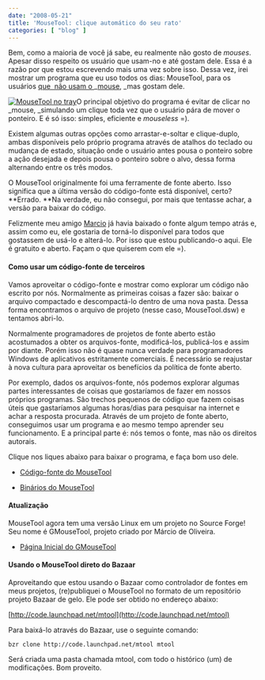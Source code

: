 ```yaml
---
date: "2008-05-21"
title: 'MouseTool: clique automático do seu rato'
categories: [ "blog" ]
---
```

Bem, como a maioria de você já sabe, eu realmente não gosto de _mouses_. Apesar disso respeito os usuário que usam-no e até gostam dele. Essa é a razão por que estou escrevendo mais uma vez sobre isso. Dessa vez, irei mostrar um programa que eu uso todos os dias: MouseTool, para os usuários [que  não usam o ](http://www.codinghorror.com/blog/000825.html)_[mouse](http://www.codinghorror.com/blog/000825.html), _mas gostam dele.

[![MouseTool no tray](http://i.imgur.com/xH2uEyB.png)](/images/mousetool-tray.png)O principal objetivo do programa é evitar de clicar no _mouse, _simulando um clique toda vez que o usuário pára de mover o ponteiro. E é só isso: simples, eficiente e _mouseless_ =).

Existem algumas outras opções como arrastar-e-soltar e clique-duplo, ambas disponíveis pelo próprio programa através de atalhos do teclado ou mudança de estado, situação onde o usuário antes pousa o ponteiro sobre a ação desejada e depois pousa o ponteiro sobre o alvo, dessa forma alternando entre os três modos.

O MouseTool originalmente foi uma ferramente de fonte aberto. Isso significa que a última versão do código-fonte está disponível, certo? **Errado. **Na verdade, eu não consegui, por mais que tentasse achar,  a versão para baixar do código.

Felizmente meu amigo [Marcio](http://marcioandreyoliveira.blogspot.com/) já havia baixado o fonte algum tempo atrás e, assim como eu, ele gostaria de torná-lo disponível para todos que gostassem de usá-lo e alterá-lo. Por isso que estou publicando-o aqui. Ele é gratuito e aberto. Façam o que quiserem com ele =).

#### Como usar um código-fonte de terceiros

Vamos aproveitar o código-fonte e mostrar como explorar um código não escrito por nós. Normalmente as primeiras coisas a fazer são: baixar o arquivo compactado e descompactá-lo dentro de uma nova pasta. Dessa forma encontramos o arquivo de projeto (nesse caso, MouseTool.dsw) e tentamos abri-lo.

Normalmente programadores de projetos de fonte aberto estão acostumados a obter os arquivos-fonte, modificá-los, publicá-los e assim por diante. Porém isso não é quase nunca verdade para programadores Windows de aplicativos estritamente comerciais. É necessário se reajustar à nova cultura para aproveitar os benefícios da política de fonte aberto.

Por exemplo, dados os arquivos-fonte, nós podemos explorar algumas partes interessantes de coisas que gostaríamos de fazer em nossos próprios programas. São trechos pequenos de código que fazem coisas úteis que gastaríamos algumas horas/dias para pesquisar na internet e achar a resposta procurada. Através de um projeto de fonte aberto, conseguimos usar um programa e ao mesmo tempo aprender seu funcionamento. E a principal parte é: nós temos o fonte, mas não os direitos autorais.

Clique nos liques abaixo para baixar o programa, e faça bom uso dele.

	
  * [Código-fonte do MouseTool ](/images/src-mtool-v31.7z)

	
  * [Binários do MouseTool ](/images/bin-mtool-v31.7z)

####  Atualização

MouseTool agora tem uma versão Linux em um projeto no Source Forge! Seu nome é GMouseTool, projeto criado por Márcio de Oliveira.

	
  * [Página Inicial do ](http://gmousetool.sourceforge.net/)[GMouseTool ](http://gmousetool.sourceforge.net/)

#### Usando o MouseTool direto do Bazaar

Aproveitando que estou usando o Bazaar como controlador de fontes em meus projetos, (re)publiquei o MouseTool no formato de um repositório projeto Bazaar de gelo. Ele pode ser obtido no endereço abaixo:

[http://code.launchpad.net/mtool](http://code.launchpad.net/mtool)

Para baixá-lo através do Bazaar, use o seguinte comando:

    
    bzr clone http://code.launchpad.net/mtool mtool

Será criada uma pasta chamada mtool, com todo o histórico (um) de modificações. Bom proveito.
